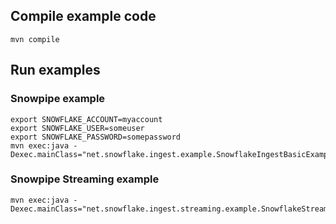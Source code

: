 ## Compile example code

```
mvn compile
```

## Run examples

### Snowpipe example

```
export SNOWFLAKE_ACCOUNT=myaccount
export SNOWFLAKE_USER=someuser
export SNOWFLAKE_PASSWORD=somepassword
mvn exec:java -Dexec.mainClass="net.snowflake.ingest.example.SnowflakeIngestBasicExample" 
``` 

### Snowpipe Streaming example

```
mvn exec:java -Dexec.mainClass="net.snowflake.ingest.streaming.example.SnowflakeStreamingIngestExample"
```